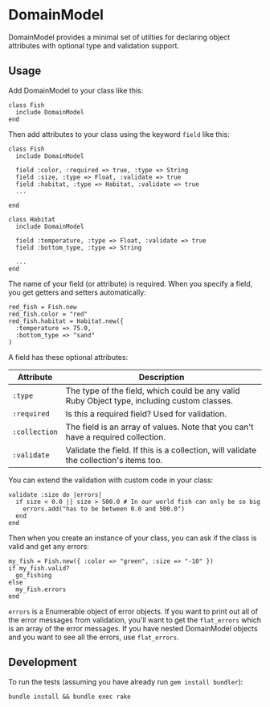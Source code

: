 # DomainModel

DomainModel provides a minimal set of utilties for declaring object attributes with optional type and validation support.

## Usage

Add DomainModel to your class like this:

	class Fish
	  include DomainModel
	end

Then add attributes to your class using the keyword `field` like this:

	class Fish
	  include DomainModel

	  field :color, :required => true, :type => String
	  field :size, :type => Float, :validate => true
	  field :habitat, :type => Habitat, :validate => true
	  ...

	end

	class Habitat
	  include DomainModel

	  field :temperature, :type => Float, :validate => true
	  field :bottom_type, :type => String

	  ...
	end


The name of your field (or attribute) is required. When you specify a field, you get getters and setters automatically:

	red_fish = Fish.new
	red_fish.color = "red"
	red_fish.habitat = Habitat.new({
	  :temperature => 75.0,
	  :bottom_type => "sand"
	)

A field has these optional attributes:

Attribute     | Description
------------- | -----------
`:type`       | The type of the field, which could be any valid Ruby Object type, including custom classes.
`:required`   | Is this a required field? Used for validation.
`:collection` | The field is an array of values. Note that you can't have a required collection.
`:validate`   | Validate the field. If this is a collection, will validate the collection's items too.

You can extend the validation with custom code in your class:

	validate :size do |errors|
	  if size < 0.0 || size > 500.0 # In our world fish can only be so big
	    errors.add("has to be between 0.0 and 500.0")
	  end
	end

Then when you create an instance of your class, you can ask if the class is valid and get any errors:

	my_fish = Fish.new({ :color => "green", :size => "-10" })
	if my_fish.valid?
	  go_fishing
	else
	  my_fish.errors
	end

`errors` is a Enumerable object of error objects. If you want to print out all of the error messages from validation, you'll want to get the `flat_errors` which is an array of the error messages. If you have nested DomainModel objects and you want to see all the errors, use `flat_errors`.


## Development

To run the tests (assuming you have already run `gem install bundler`):

    bundle install && bundle exec rake
